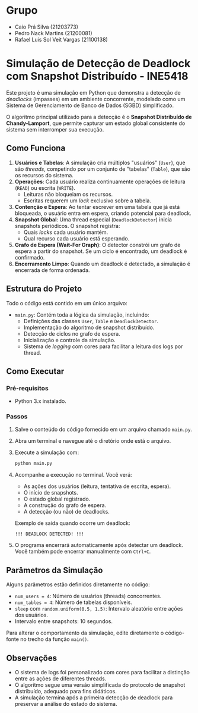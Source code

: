 # Grupo

- Caio Prá Silva (21203773)
- Pedro Nack Martins (21200081)
- Rafael Luis Sol Veit Vargas (21100138) 

# Simulação de Detecção de Deadlock com Snapshot Distribuído - INE5418

Este projeto é uma simulação em Python que demonstra a detecção de *deadlocks* (impasses) em um ambiente concorrente, modelado como um Sistema de Gerenciamento de Banco de Dados (SGBD) simplificado.

O algoritmo principal utilizado para a detecção é o **Snapshot Distribuído de Chandy-Lamport**, que permite capturar um estado global consistente do sistema sem interromper sua execução.

## Como Funciona

1. **Usuários e Tabelas**: A simulação cria múltiplos "usuários" (`User`), que são *threads*, competindo por um conjunto de "tabelas" (`Table`), que são os recursos do sistema.
2. **Operações**: Cada usuário realiza continuamente operações de leitura (`READ`) ou escrita (`WRITE`).
   - Leituras não bloqueiam os recursos.
   - Escritas requerem um *lock* exclusivo sobre a tabela.
3. **Contenção e Espera**: Ao tentar escrever em uma tabela que já está bloqueada, o usuário entra em espera, criando potencial para deadlock.
4. **Snapshot Global**: Uma thread especial (`DeadlockDetector`) inicia snapshots periódicos. O snapshot registra:
   - Quais *locks* cada usuário mantém.
   - Qual recurso cada usuário está esperando.
5. **Grafo de Espera (Wait-For Graph)**: O detector constrói um grafo de espera a partir do snapshot. Se um ciclo é encontrado, um deadlock é confirmado.
6. **Encerramento Limpo**: Quando um deadlock é detectado, a simulação é encerrada de forma ordenada.

## Estrutura do Projeto

Todo o código está contido em um único arquivo:

- `main.py`: Contém toda a lógica da simulação, incluindo:
  - Definições das classes `User`, `Table` e `DeadlockDetector`.
  - Implementação do algoritmo de snapshot distribuído.
  - Detecção de ciclos no grafo de espera.
  - Inicialização e controle da simulação.
  - Sistema de *logging* com cores para facilitar a leitura dos logs por thread.

## Como Executar

### Pré-requisitos

- Python 3.x instalado.

### Passos

1. Salve o conteúdo do código fornecido em um arquivo chamado `main.py`.
2. Abra um terminal e navegue até o diretório onde está o arquivo.
3. Execute a simulação com:

    ```bash
    python main.py
    ```

4. Acompanhe a execução no terminal. Você verá:
   - As ações dos usuários (leitura, tentativa de escrita, espera).
   - O início de snapshots.
   - O estado global registrado.
   - A construção do grafo de espera.
   - A detecção (ou não) de deadlocks.

    Exemplo de saída quando ocorre um deadlock:

    ```
    !!! DEADLOCK DETECTED! !!!
    ```

5. O programa encerrará automaticamente após detectar um deadlock. Você também pode encerrar manualmente com `Ctrl+C`.

## Parâmetros da Simulação

Alguns parâmetros estão definidos diretamente no código:

- `num_users = 4`: Número de usuários (threads) concorrentes.
- `num_tables = 4`: Número de tabelas disponíveis.
- `sleep` com `random.uniform(0.5, 1.5)`: Intervalo aleatório entre ações dos usuários.
- Intervalo entre snapshots: 10 segundos.

Para alterar o comportamento da simulação, edite diretamente o código-fonte no trecho da função `main()`.

## Observações

- O sistema de logs foi personalizado com cores para facilitar a distinção entre as ações de diferentes threads.
- O algoritmo segue uma versão simplificada do protocolo de snapshot distribuído, adequado para fins didáticos.
- A simulação termina após a primeira detecção de deadlock para preservar a análise do estado do sistema.
